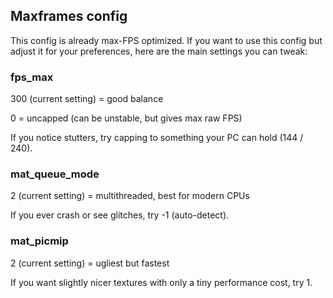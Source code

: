## Maxframes config

This config is already max-FPS optimized. If you want to use this config but adjust it for your preferences, here are the main settings you can tweak:

### **fps_max**

300 (current setting) = good balance

0 = uncapped (can be unstable, but gives max raw FPS)

If you notice stutters, try capping to something your PC can hold (144 / 240).

### **mat_queue_mode**

2 (current setting) = multithreaded, best for modern CPUs

If you ever crash or see glitches, try -1 (auto-detect).

### **mat_picmip**

2 (current setting) = ugliest but fastest

If you want slightly nicer textures with only a tiny performance cost, try 1.

